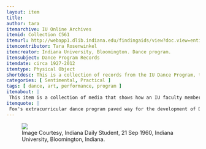 ```yaml
---
layout: item
title: 
author: tara
itemarchive: IU Online Archives
itemid: Collection C561
itemurl: http://webapp1.dlib.indiana.edu/findingaids/view?doc.view=entire_text&docId=InU-Ar-VAD4124
itemcontributor: Tara Rosenwinkel
itemcreator: Indiana University, Bloomington. Dance program.
itemsubject: Dance Program Records
itemdate: circa 1927-2012
itemtype: Physical Object
shortdesc: This is a collection of records from the IU Dance Program, the earliest dating back to 1927.  These records are composed of newspaper clippings, program booklets, photographs, and other forms of media that are related.
categories: [ Sentimental, Practical ]
tags: [ dance, art, performance, program ]
itemabout: |
 This item is a collection of media that shows how an IU faculty member, Jane Fox, created the Contemporary Dance Program to promote women's fitness. Participants learned to use the movements of dance to portray emotions.
itemquote: |
 Fox's extracurricular dance program paved way for the development of Dance as a respected major and minor field at Indiana University.
---
```


<figure>
  <img src="https://blogs.libraries.indiana.edu/iubarchives/files/2015/03/workshop-large.jpg"/>
  <figcaption>Image Courtesy, Indiana Daily Student, 21 Sep 1960, Indiana University, Bloomington, Indiana.
</figure>
